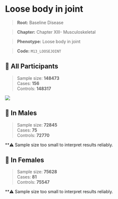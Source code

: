 # Loose body in joint

> **Root:** Baseline Disease  

> **Chapter:** Chapter XIII- Musculoskeletal  

> **Phenotype:** Loose body in joint  

> **Code:** `M13_LOOSEJOINT`

## 🧪 All Participants  
> Sample size: **148473**  
> Cases: **156**  
> Controls: **148317**
<img src="/Disease/Figures/ALL/Incidence/M13_LOOSEJOINT.png"/>
<CsvTable src="/Disease_Data/ALL/Incidence/COX_M13_LOOSEJOINT.csv" label="🔍 View full results" />

## 👨 In Males  
> Sample size: **72845**  
> Cases: **75**  
> Controls: **72770**

**⚠️ Sample size too small to interpret results reliably.


## 👩 In Females  
> Sample size: **75628**  
> Cases: **81**  
> Controls: **75547**

**⚠️ Sample size too small to interpret results reliably.


